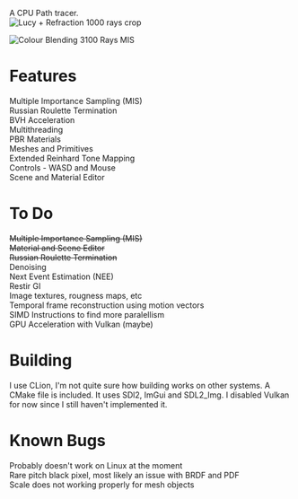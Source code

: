 A CPU Path tracer.  
![Lucy + Refraction 1000 rays crop](https://github.com/user-attachments/assets/f684c323-53a4-4fee-84b4-b1daf21c2889)

![Colour Blending 3100 Rays MIS](https://github.com/user-attachments/assets/19cd37ab-0406-456b-93c2-407642312d4f)

# Features  
Multiple Importance Sampling (MIS)  
Russian Roulette Termination  
BVH Acceleration  
Multithreading  
PBR Materials  
Meshes and Primitives  
Extended Reinhard Tone Mapping  
Controls - WASD and Mouse  
Scene and Material Editor  

# To Do  
~~Multiple Importance Sampling (MIS)~~  
~~Material and Scene Editor~~  
~~Russian Roulette Termination~~  
Denoising  
Next Event Estimation (NEE)  
Restir GI  
Image textures, rougness maps, etc  
Temporal frame reconstruction using motion vectors  
SIMD Instructions to find more paralellism  
GPU Acceleration with Vulkan (maybe)  

# Building  
I use CLion, I'm not quite sure how building works on other systems. A CMake file is included.
It uses SDl2, ImGui and SDL2_Img. I disabled Vulkan for now since I still haven't implemented it.

# Known Bugs  
Probably doesn't work on Linux at the moment  
Rare pitch black pixel, most likely an issue with BRDF and PDF  
Scale does not working properly for mesh objects  
